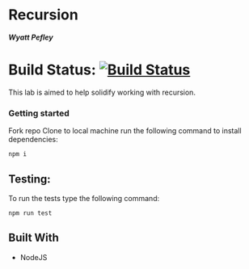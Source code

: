 # Recursion
***Wyatt Pefley***
# Build Status: [![Build Status](https://travis-ci.com/peffles/10-recursion.svg?branch=master)](https://travis-ci.com/peffles/10-recursion)
This lab is aimed to help solidify working with recursion.

### Getting started

Fork repo
Clone to local machine
run the following command to install dependencies:
```
npm i
``` 

## Testing:

To run the tests type the following command:
```
npm run test
```

## Built With
- NodeJS
